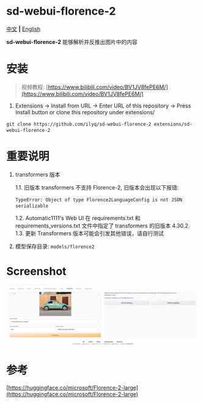 # sd-webui-florence-2

[中文](README.md) **|** [English](README_EN.md)

**sd-webui-florence-2** 能够解析并反推出图片中的内容

# 安装

> 视频教程: [https://www.bilibili.com/video/BV1JV8fePE6M/](https://www.bilibili.com/video/BV1JV8fePE6M/)

1. Extensions -> Install from URL -> Enter URL of this repository -> Press Install button or clone this repository under extensions/

```
git clone https://github.com/ilyq/sd-webui-florence-2 extensions/sd-webui-florence-2
```

# 重要说明

1. transformers 版本

   1.1. 旧版本 transformers 不支持 Florence-2, 旧版本会出现以下报错:

   ```
   TypeError: Object of type Florence2LanguageConfig is not JSON serializable
   ```

   1.2. Automatic1111's Web UI 在 requirements.txt 和 requirements_versions.txt 文件中指定了 transformers 的旧版本 4.30.2.  
   1.3. 更新 Transformers 版本可能会引发其他错误，请自行测试

2. 模型保存目录: `models/florence2`

# Screenshot

![](screenshot.jpg)

# 参考

[https://huggingface.co/microsoft/Florence-2-large](https://huggingface.co/microsoft/Florence-2-large)
